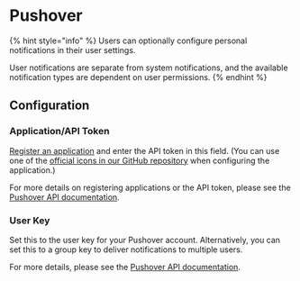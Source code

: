 # Pushover

{% hint style="info" %}
Users can optionally configure personal notifications in their user settings.

User notifications are separate from system notifications, and the available notification types are dependent on user permissions.
{% endhint %}

## Configuration

### Application/API Token

[Register an application](https://pushover.net/apps/build) and enter the API token in this field. (You can use one of the [official icons in our GitHub repository](https://github.com/cyb3rgh05t/streamnetvod/tree/develop/public) when configuring the application.)

For more details on registering applications or the API token, please see the [Pushover API documentation](https://pushover.net/api#registration).

### User Key

Set this to the user key for your Pushover account. Alternatively, you can set this to a group key to deliver notifications to multiple users.

For more details, please see the [Pushover API documentation](https://pushover.net/api#identifiers).


